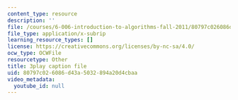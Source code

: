 ```yaml
---
content_type: resource
description: ''
file: /courses/6-006-introduction-to-algorithms-fall-2011/80797c026086d43a5032894a20d4cbaa_hkAONP0aC9w.srt
file_type: application/x-subrip
learning_resource_types: []
license: https://creativecommons.org/licenses/by-nc-sa/4.0/
ocw_type: OCWFile
resourcetype: Other
title: 3play caption file
uid: 80797c02-6086-d43a-5032-894a20d4cbaa
video_metadata:
  youtube_id: null
---
```

